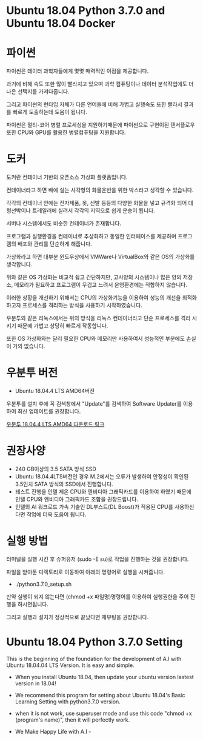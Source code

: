 # Ubuntu 18.04 Python 3.7.0 and Ubuntu 18.04 Docker
# 파이썬

파이썬은 데이터 과학자들에게 몇몇 매력적인 이점을 제공합니다.

과거에 비해 속도 또한 많이 빨라지고 있으며 과학 컴퓨팅이나 데이터 분석작업에도 더 나은 선택지를 가져다줍니다.

그리고 파이썬의 런타임 자체가 다른 언어들에 비해 가볍고 실행속도 또한 빨라서 결과를 빠르게 도출하는데 도움이 됩니다.

파이썬은 멀티-코어 병렬 프로세싱을 지원하기때문에 파이썬으로 구현이된 텐서플로우 또한 CPU와 GPU를 활용한 병렬컴퓨팅을 지원합니다.

# 도커

도커란 컨테이너 기반의 오픈소스 가상화 플랫폼입니다.

컨테이너라고 하면 배에 실는 사각형의 화물운반을 위한 박스라고 생각할 수 있습니다.

각각의 컨테이너 안에는 전자제품, 옷, 신발 등등의 다양한 화물을 넣고 규격화 되어 대형선박이나 트레일러에 실려서 각각의 지역으로 쉽게 운송이 됩니다.

서버나 시스템에서도 비슷한 컨테이너가 존재합니다.

프로그램과 실행환경을 컨테이너로 추상화하고 동일한 인터페이스를 제공하며 프로그램의 배포와 관리를 단순하게 해줍니다.

가상화라고 하면 대부분 윈도우상에서 VMWare나 VirtualBox와 같은 OS의 가상화를 생각합니다.

위와 같은 OS 가상화는 비교적 쉽고 간단하지만, 고사양의 시스템이나 많은 양의 저장소, 메모리가 필요하고 프로그램이 무겁고 느려서 운영환경에는 적합하지 않습니다.

이러한 상황을 개선하기 위해서는 CPU의 가상화기능을 이용하여 성능의 개선을 최적화 하고자 프로세스를 격리하는 방식을 사용하기 시작하였습니다.

우분투와 같은 리눅스에서는 위의 방식을 리눅스 컨테이너라고 단순 프로세스를 격리 시키기 때문에 가볍고 상당히 빠르게 작동합니다.

또한 OS 가상화와는 달리 필요한 CPU와 메모리만 사용하여서 성능적인 부분에도 손실이 거의 없습니다.

# 우분투 버전
- Ubuntu 18.04.4 LTS AMD64버전

우분투를 설치 후에 꼭 검색창에서 "Update"를 검색하여 Software Updater를 이용하여 최신 업데이트를 권장합니다.

[우분투 18.04.4 LTS AMD64 다운로드 링크](http://releases.ubuntu.com/18.04.4/?_ga=2.230811615.1549882822.1595100830-783172836.1595100830)

# 권장사양

- 240 GB이상의 3.5 SATA 방식 SSD
- Ubuntu 18.04.4LTS버전인 경우 M.2에서는 오류가 발생하여 안정성이 확인된 3.5인치 SATA 방식의 SSD에서 진행합니다.
- 테스트 진행을 인텔 제온 CPU와 엔비디아 그래픽카드를 이용하여 하였기 때문에 인텔 CPU와 엔비디아 그래픽카드 조합을 권장드립니다.
- 인텔의 AI 워크로드 가속 기술인 DL부스트(DL Boost)가 적용된 CPU를 사용하신다면 작업에 더욱 도움이 됩니다. 

# 실행 방법
터미널을 실행 시킨 후 슈퍼유저 (sudo -E su)로 작업을 진행하는 것을 권장합니다.

파일을 받아둔 디렉토리로 이동하여 아래의 명령어로 실행을 시켜줍니다.

-  ./python3.7.0_setup.sh 

만약 실행이 되지 않는다면 (chmod +x 파일명)명령어를 이용하여 실행권한을 주어 진행을 하시면됩니다.

그리고 실행과 설치가 정상적으로 끝났다면 재부팅을 권장합니다.

# Ubuntu 18.04 Python 3.7.0 Setting
 This is the beginning of the foundation for the development of A.I with Ubuntu 18.04.04 LTS Version.
 It is easy and simple.
 
- When you install Ubuntu 18.04, then update your ubuntu version lastest version in 18.04!
- We recommend this program for setting about Ubuntu 18.04's Basic Learning Setting with python3.7.0 version.
- when it is not work, use superuser mode and use this code "chmod +x (program's name)", then it will perfectly work. 

- We Make Happy Life with A.I -
